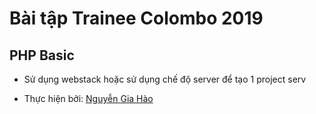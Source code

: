 # Bài tập Trainee Colombo 2019

## PHP Basic

- Sử dụng webstack hoặc sử dụng chế độ server để tạo 1 project serv

- Thực hiện bởi: [Nguyễn Gia Hào](https://github.com/AIV-T-STARK)